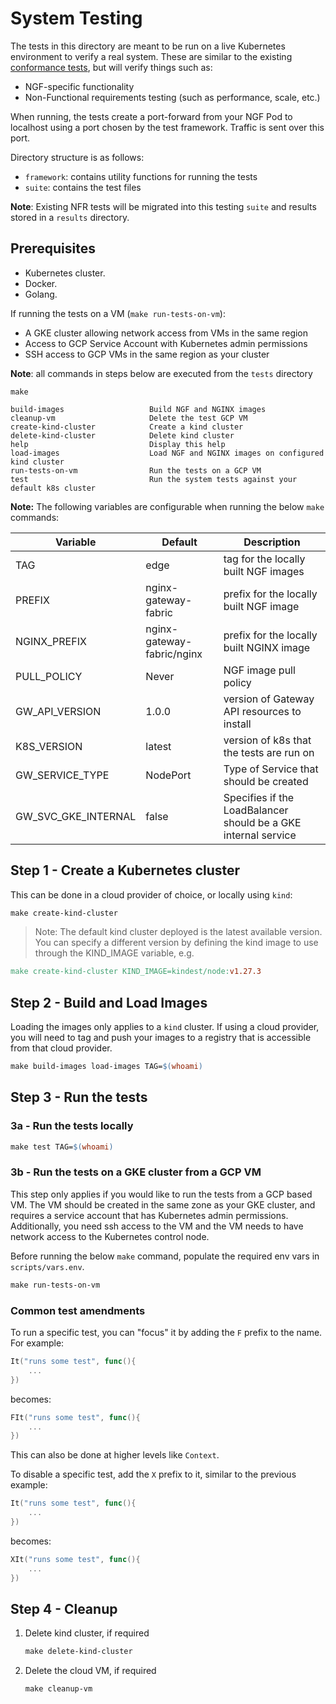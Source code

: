 # System Testing

The tests in this directory are meant to be run on a live Kubernetes environment to verify a real system. These
are similar to the existing [conformance tests](../conformance/README.md), but will verify things such as:

- NGF-specific functionality
- Non-Functional requirements testing (such as performance, scale, etc.)

When running, the tests create a port-forward from your NGF Pod to localhost using a port chosen by the
test framework. Traffic is sent over this port.

Directory structure is as follows:

- `framework`: contains utility functions for running the tests
- `suite`: contains the test files

**Note**: Existing NFR tests will be migrated into this testing `suite` and results stored in a `results` directory.

## Prerequisites

- Kubernetes cluster.
- Docker.
- Golang.

If running the tests on a VM (`make run-tests-on-vm`):

- A GKE cluster allowing network access from VMs in the same region
- Access to GCP Service Account with Kubernetes admin permissions
- SSH access to GCP VMs in the same region as your cluster

**Note**: all commands in steps below are executed from the `tests` directory

```shell
make
```

```text
build-images                   Build NGF and NGINX images
cleanup-vm                     Delete the test GCP VM
create-kind-cluster            Create a kind cluster
delete-kind-cluster            Delete kind cluster
help                           Display this help
load-images                    Load NGF and NGINX images on configured kind cluster
run-tests-on-vm                Run the tests on a GCP VM
test                           Run the system tests against your default k8s cluster
```

**Note:** The following variables are configurable when running the below `make` commands:

| Variable            | Default                    | Description                                                    |
| ------------------- | -------------------------- | -------------------------------------------------------------- |
| TAG                 | edge                       | tag for the locally built NGF images                           |
| PREFIX              | nginx-gateway-fabric       | prefix for the locally built NGF image                         |
| NGINX_PREFIX        | nginx-gateway-fabric/nginx | prefix for the locally built NGINX image                       |
| PULL_POLICY         | Never                      | NGF image pull policy                                          |
| GW_API_VERSION      | 1.0.0                      | version of Gateway API resources to install                    |
| K8S_VERSION         | latest                     | version of k8s that the tests are run on                       |
| GW_SERVICE_TYPE     | NodePort                   | Type of Service that should be created                         |
| GW_SVC_GKE_INTERNAL | false                      | Specifies if the LoadBalancer should be a GKE internal service |

## Step 1 - Create a Kubernetes cluster

This can be done in a cloud provider of choice, or locally using `kind`:

```makefile
make create-kind-cluster
```

> Note: The default kind cluster deployed is the latest available version. You can specify a different version by
> defining the kind image to use through the KIND_IMAGE variable, e.g.

```makefile
make create-kind-cluster KIND_IMAGE=kindest/node:v1.27.3
```

## Step 2 - Build and Load Images

Loading the images only applies to a `kind` cluster. If using a cloud provider, you will need to tag and push
your images to a registry that is accessible from that cloud provider.

```makefile
make build-images load-images TAG=$(whoami)
```

## Step 3 - Run the tests

### 3a - Run the tests locally

```makefile
make test TAG=$(whoami)
```

### 3b - Run the tests on a GKE cluster from a GCP VM

This step only applies if you would like to run the tests from a GCP based VM. The VM should be created in the same
zone as your GKE cluster, and requires a service account that has Kubernetes admin permissions. Additionally, you need
ssh access to the VM and the VM needs to have network access to the Kubernetes control node.

Before running the below `make` command, populate the required env vars in `scripts/vars.env`.

```makefile
make run-tests-on-vm
```

### Common test amendments

To run a specific test, you can "focus" it by adding the `F` prefix to the name. For example:

```go
It("runs some test", func(){
    ...
})
```

becomes:

```go
FIt("runs some test", func(){
    ...
})
```

This can also be done at higher levels like `Context`.

To disable a specific test, add the `X` prefix to it, similar to the previous example:

```go
It("runs some test", func(){
    ...
})
```

becomes:

```go
XIt("runs some test", func(){
    ...
})
```

## Step 4 - Cleanup

1. Delete kind cluster, if required

    ```makefile
    make delete-kind-cluster
    ```

2. Delete the cloud VM, if required

    ```makefile
    make cleanup-vm
    ```
